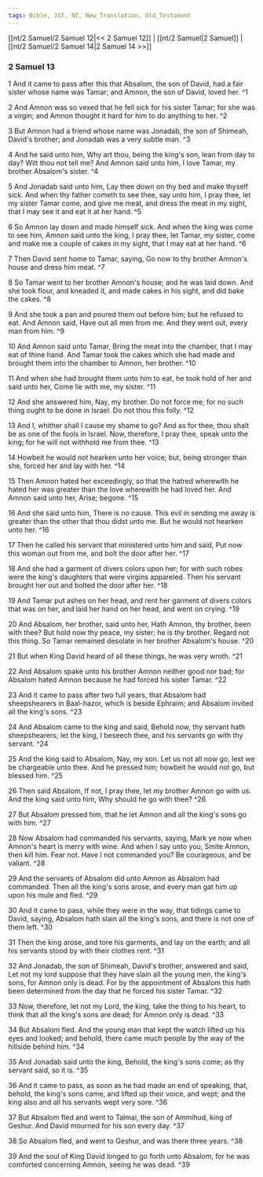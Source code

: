 ```yaml
---
tags: Bible, JST, NT, New_Translation, Old_Testament
---
```


[[nt/2 Samuel/2 Samuel 12|<< 2 Samuel 12]] | [[nt/2 Samuel|2 Samuel]] | [[nt/2 Samuel/2 Samuel 14|2 Samuel 14 >>]]

### 2 Samuel 13

1 And it came to pass after this that Absalom, the son of David, had a fair sister whose name was Tamar; and Amnon, the son of David, loved her.  ^1

2 And Amnon was so vexed that he fell sick for his sister Tamar; for she was a virgin; and Amnon thought it hard for him to do anything to her.  ^2

3 But Amnon had a friend whose name was Jonadab, the son of Shimeah, David\'s brother; and Jonadab was a very subtle man.  ^3

4 And he said unto him, Why art thou, being the king\'s son, lean from day to day? Wilt thou not tell me? And Amnon said unto him, I love Tamar, my brother Absalom\'s sister.  ^4

5 And Jonadab said unto him, Lay thee down on thy bed and make thyself sick. And when thy father cometh to see thee, say unto him, I pray thee, let my sister Tamar come, and give me meat, and dress the meat in my sight, that I may see it and eat it at her hand.  ^5

6 So Amnon lay down and made himself sick. And when the king was come to see him, Amnon said unto the king, I pray thee, let Tamar, my sister, come and make me a couple of cakes in my sight, that I may eat at her hand.  ^6

7 Then David sent home to Tamar, saying, Go now to thy brother Amnon\'s house and dress him meat.  ^7

8 So Tamar went to her brother Amnon\'s house; and he was laid down. And she took flour, and kneaded it, and made cakes in his sight, and did bake the cakes.  ^8

9 And she took a pan and poured them out before him; but he refused to eat. And Amnon said, Have out all men from me. And they went out, every man from him.  ^9

10 And Amnon said unto Tamar, Bring the meat into the chamber, that I may eat of thine hand. And Tamar took the cakes which she had made and brought them into the chamber to Amnon, her brother.  ^10

11 And when she had brought them unto him to eat, he took hold of her and said unto her, Come lie with me, my sister.  ^11

12 And she answered him, Nay, my brother. Do not force me; for no such thing ought to be done in Israel. Do not thou this folly.  ^12

13 And I, whither shall I cause my shame to go? And as for thee, thou shalt be as one of the fools in Israel. Now, therefore, I pray thee, speak unto the king; for he will not withhold me from thee.  ^13

14 Howbeit he would not hearken unto her voice; but, being stronger than she, forced her and lay with her.  ^14

15 Then Amnon hated her exceedingly, so that the hatred wherewith he hated her was greater than the love wherewith he had loved her. And Amnon said unto her, Arise; begone.  ^15

16 And she said unto him, There is no cause. This evil in sending me away is greater than the other that thou didst unto me. But he would not hearken unto her.  ^16

17 Then he called his servant that ministered unto him and said, Put now this woman out from me, and bolt the door after her.  ^17

18 And she had a garment of divers colors upon her; for with such robes were the king\'s daughters that were virgins appareled. Then his servant brought her out and bolted the door after her.  ^18

19 And Tamar put ashes on her head, and rent her garment of divers colors that was on her, and laid her hand on her head, and went on crying.  ^19

20 And Absalom, her brother, said unto her, Hath Amnon, thy brother, been with thee? But hold now thy peace, my sister; he is thy brother. Regard not this thing. So Tamar remained desolate in her brother Absalom\'s house.  ^20

21 But when King David heard of all these things, he was very wroth.  ^21

22 And Absalom spake unto his brother Amnon neither good nor bad; for Absalom hated Amnon because he had forced his sister Tamar.  ^22

23 And it came to pass after two full years, that Absalom had sheepshearers in Baal-hazor, which is beside Ephraim; and Absalom invited all the king\'s sons.  ^23

24 And Absalom came to the king and said, Behold now, thy servant hath sheepshearers; let the king, I beseech thee, and his servants go with thy servant.  ^24

25 And the king said to Absalom, Nay, my son. Let us not all now go, lest we be chargeable unto thee. And he pressed him; howbeit he would not go, but blessed him.  ^25

26 Then said Absalom, If not, I pray thee, let my brother Amnon go with us. And the king said unto him, Why should he go with thee?  ^26

27 But Absalom pressed him, that he let Amnon and all the king\'s sons go with him.  ^27

28 Now Absalom had commanded his servants, saying, Mark ye now when Amnon\'s heart is merry with wine. And when I say unto you, Smite Amnon, then kill him. Fear not. Have I not commanded you? Be courageous, and be valiant.  ^28

29 And the servants of Absalom did unto Amnon as Absalom had commanded. Then all the king\'s sons arose, and every man gat him up upon his mule and fled.  ^29

30 And it came to pass, while they were in the way, that tidings came to David, saying, Absalom hath slain all the king\'s sons, and there is not one of them left.  ^30

31 Then the king arose, and tore his garments, and lay on the earth; and all his servants stood by with their clothes rent.  ^31

32 And Jonadab, the son of Shimeah, David\'s brother, answered and said, Let not my lord suppose that they have slain all the young men, the king\'s sons, for Amnon only is dead. For by the appointment of Absalom this hath been determined from the day that he forced his sister Tamar.  ^32

33 Now, therefore, let not my Lord, the king, take the thing to his heart, to think that all the king\'s sons are dead; for Amnon only is dead.  ^33

34 But Absalom fled. And the young man that kept the watch lifted up his eyes and looked; and behold, there came much people by the way of the hillside behind him.  ^34

35 And Jonadab said unto the king, Behold, the king\'s sons come; as thy servant said, so it is.  ^35

36 And it came to pass, as soon as he had made an end of speaking, that, behold, the king\'s sons came, and lifted up their voice, and wept; and the king also and all his servants wept very sore.  ^36

37 But Absalom fled and went to Talmai, the son of Ammihud, king of Geshur. And David mourned for his son every day.  ^37

38 So Absalom fled, and went to Geshur, and was there three years.  ^38

39 And the soul of King David longed to go forth unto Absalom, for he was comforted concerning Amnon, seeing he was dead.  ^39

 
